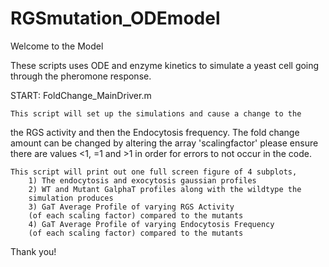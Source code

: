 # RGSmutation_ODEmodel

Welcome to the Model 

These scripts uses ODE and enzyme kinetics to simulate a yeast cell 
going through the pheromone response. 

START: FoldChange_MainDriver.m
   
    This script will set up the simulations and cause a change to the
the RGS activity and then the Endocytosis frequency.
    The fold change amount can be changed by altering the array 
'scalingfactor' please ensure there are values <1, =1 and >1 in order for 
errors to not occur in the code.
    
    This script will print out one full screen figure of 4 subplots,
        1) The endocytosis and exocytosis gaussian profiles
        2) WT and Mutant GalphaT profiles along with the wildtype the 
        simulation produces
        3) GaT Average Profile of varying RGS Activity 
        (of each scaling factor) compared to the mutants
        4) GaT Average Profile of varying Endocytosis Frequency
        (of each scaling factor) compared to the mutants


Thank you!
